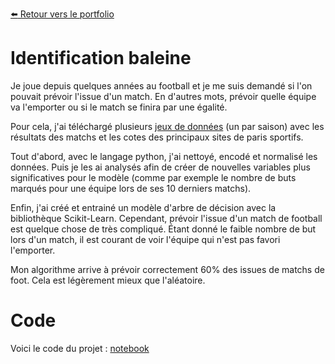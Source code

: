 [:arrow_left: Retour vers le portfolio](https://github.com/ThibaultLanthiez/Portfolio)

# Identification baleine

Je joue depuis quelques années au football et je me suis demandé si l'on pouvait prévoir l'issue d'un match. En d'autres mots, prévoir quelle équipe va l'emporter ou si le match se finira par une égalité. 

Pour cela, j'ai téléchargé plusieurs [jeux de données](http://www.football-data.co.uk/data.php) (un par saison) avec les résultats des matchs et les cotes des principaux sites de paris sportifs.

Tout d'abord, avec le langage python, j'ai nettoyé, encodé et normalisé les données. Puis je les ai analysés afin de créer de nouvelles variables plus significatives pour le modèle (comme par exemple le nombre de buts marqués pour une équipe lors de ses 10 derniers matchs).

Enfin, j'ai créé et entrainé un modèle d'arbre de décision avec la bibliothèque Scikit-Learn. Cependant, prévoir l'issue d'un match de football est quelque chose de très compliqué. Étant donné le faible nombre de but lors d'un match, il est courant de voir l'équipe qui n'est pas favori l'emporter.

Mon algorithme arrive à prévoir correctement 60% des issues de matchs de foot. Cela est légèrement mieux que l'aléatoire.

# Code

Voici le code du projet : [notebook](https://github.com/ThibaultLanthiez/Prediction-issue-matchs-foot/blob/main/Odds_Football_leagues.ipynb)

